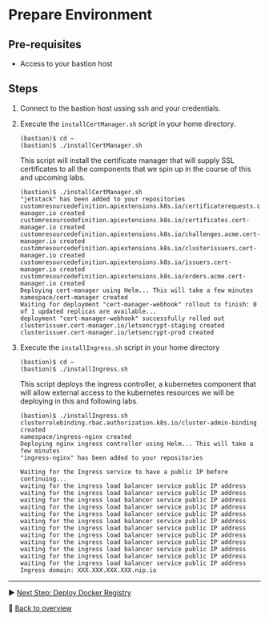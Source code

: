 # Prepare Environment

## Pre-requisites
* Access to your bastion host


## Steps

1. Connect to the bastion host ussing ssh and your credentials.

1. Execute the `installCertManager.sh` script in your home directory.

    ```
    (bastion)$ cd ~
    (bastion)$ ./installCertManager.sh
    ```

    This script will install the certificate manager that will supply SSL certificates to all the components that we spin up in the course of this and upcoming labs. 

    ```
    (bastion)$ ./installCertManager.sh
    "jetstack" has been added to your repositories
    customresourcedefinition.apiextensions.k8s.io/certificaterequests.cert-manager.io created
    customresourcedefinition.apiextensions.k8s.io/certificates.cert-manager.io created
    customresourcedefinition.apiextensions.k8s.io/challenges.acme.cert-manager.io created
    customresourcedefinition.apiextensions.k8s.io/clusterissuers.cert-manager.io created
    customresourcedefinition.apiextensions.k8s.io/issuers.cert-manager.io created
    customresourcedefinition.apiextensions.k8s.io/orders.acme.cert-manager.io created
    Deploying cert-manager using Helm... This will take a few minutes
    namespace/cert-manager created
    Waiting for deployment "cert-manager-webhook" rollout to finish: 0 of 1 updated replicas are available...
    deployment "cert-manager-webhook" successfully rolled out
    clusterissuer.cert-manager.io/letsencrypt-staging created
    clusterissuer.cert-manager.io/letsencrypt-prod created
    ```

1. Execute the `installIngress.sh` script in your home directory

    ```
    (bastion)$ cd ~
    (bastion)$ ./installIngress.sh
    ```
    This script deploys the ingress controller, a kubernetes component that will allow external access to the kubernetes resources we will be deploying in this and following labs.

    ```
    (bastion)$ ./installIngress.sh
    clusterrolebinding.rbac.authorization.k8s.io/cluster-admin-binding created
    namespace/ingress-nginx created
    Deploying nginx ingress controller using Helm... This will take a few minutes
    "ingress-nginx" has been added to your repositories

    Waiting for the Ingress service to have a public IP before continuing...
    waiting for the ingress load balancer service public IP address
    waiting for the ingress load balancer service public IP address
    waiting for the ingress load balancer service public IP address
    waiting for the ingress load balancer service public IP address
    waiting for the ingress load balancer service public IP address
    waiting for the ingress load balancer service public IP address
    waiting for the ingress load balancer service public IP address
    waiting for the ingress load balancer service public IP address
    waiting for the ingress load balancer service public IP address
    waiting for the ingress load balancer service public IP address
    waiting for the ingress load balancer service public IP address
    waiting for the ingress load balancer service public IP address
    Ingress domain: XXX.XXX.XXX.XXX.nip.io
    ```
---

:arrow_forward: [Next Step: Deploy Docker Registry](../1_Deploy_Docker_Registry)

:arrow_up_small: [Back to overview](../)
